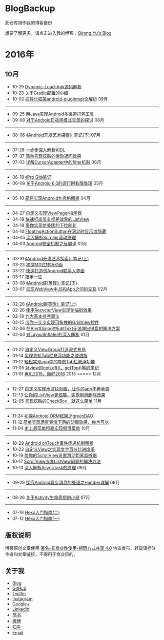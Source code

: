 # BlogBackup
此仓库用作我的博客备份

想要了解更多，请点击进入我的博客：[Qirong Yu's Blog](http://yuqirong.me)

2016年
======
10月
------------
* 10-29 [Dynamic-Load-Apk源码解析](/blob/master/blog/Dynamic-Load-Apk源码解析.md)
* 10-23 [关于Gradle配置的小结](/blob/master/blog/关于Gradle配置的小结.md)
* 10-02 [插件化框架android-pluginmgr全解析](/blob/master/blog/插件化框架android-pluginmgr全解析.md)
09月
------------
* 09-25 [用Java实现Android多渠道打包工具](/blob/master/blog/用Java实现Android多渠道打包工具.md)
* 09-08 [对于Android日夜间模式实现的探讨](/blob/master/blog/对于Android日夜间模式实现的探讨.md)
08月
------------
* 08-06 [《Android开发艺术探索》笔记(下)](/blob/master/blog/《Android开发艺术探索》笔记(下).md)
07月
------------
* 07-28 [一步步深入解析AIDL](/blob/master/blog/一步步深入解析AIDL.md)
* 07-07 [简单实现炫酷的滑动返回效果](/blob/master/blog/简单实现炫酷的滑动返回效果.md)
* 07-03 [详解CursorAdapter中的filter机制](/blob/master/blog/详解CursorAdapter中的filter机制.md)
06月
------------
* 06-18 [《Pro Git》笔记](/blob/master/blog/)
* 06-08 [关于Android 6.0的运行时权限处理](/blob/master/blog/)
05月
------------
* 05-10 [简易实现Android九宫格解锁]()
04月
------------
* 04-27 [自定义实现ViewPager指示器]()
* 04-19 [快速打造带有视差效果的ListView]()
* 04-18 [带你实现仿美团的下拉刷新]()
* 04-10 [FloatingActionButton在滚动时显示或隐藏]()
* 04-05 [深入解析Scroller滚动原理]()
* 04-03 [Android安全机制之反编译]()
03月
------------
* 03-31 [《Android开发艺术探索》笔记(上)]()
* 03-23 [初探MD式转场动画]()
* 03-22 [快速打造仿Android联系人界面]()
* 03-17 [夜半一忆]()
* 03-08 [《Android群英传》笔记(下)]()
* 03-07 [实现WebView中JS和App之间的交互]()
02月
------------
* 02-28 [《Android群英传》笔记(上)]()
* 02-26 [使用RecyclerView实现仿喵街效果]()
* 02-18 [九大基本排序算法]()
* 02-15 [带你一步步实现可拖拽的GridView控件]()
* 02-06 [在AlertDialog中EditText无法弹出键盘的解决方案]()
* 02-03 [对LayoutInflater的深入解析]()
01月
------------
* 01-22 [自定义ViewGroup打造流式布局]()
* 01-14 [实现导航Tab栏悬浮功能之改进版]()
* 01-12 [轻松实现app中的导航Tab栏悬浮功能]()
* 01-05 [对view的getLeft()、getTop()等的笔记]()
* 01-01 [再见2015，你好2016]()
2015
=====
12月
------------
* 12-27 [自定义实现水波纹动画，让你的app不再单调]()
* 12-13 [让你的ListView更炫酷，实现侧滑删除效果]()
* 12-05 [实现炫酷的CheckBox，就这么简单]()
11月
------------
* 11-24 [初探Android ORM框架之greenDAO]()
* 11-12 [简单实现满屏表情下落的动画效果，你也可以]()
* 11-04 [史上最简单粗暴实现侧滑菜单]()
10月
------------
* 10-29 [Android onTouch事件传递机制解析]()
* 10-23 [自定义View之实现文字百分比进度条]()
* 10-19 [给你的ScrollView设置滑动距离监听器]()
* 10-17 [ScrollView嵌套ListView问题的解决办法]()
* 10-13 [深入解析AsyncTask的原理]()
09月
------------
* 09-29 [探究Android异步消息的处理之Handler详解]()
08月
------------
* 08-26 [关于Activity生命周期的小结]()
07月
------------
* 07-18 [Hexo入门指南(二)]()
* 07-12 [Hexo入门指南(一)]()

## 版权说明
博客原创文章使用 [署名-非商业性使用-相同方式共享 4.0](https://creativecommons.org/licenses/by-nc-sa/4.0/) 协议发布，转载请标注作者和文章链接，不得用于商业目的。

## 关于我
* [Blog](http://yuqirong.me)
* [GitHub](https://github.com/yuqirong)
* [Twitter](https://twitter.com/yyyuqirong)
* [Instagram](http://instagram.com/yyyuqirong)
* [Google+](https://plus.google.com/116756215081118586533)
* [LinkedIn](https://cn.linkedin.com/in/yuqirong)
* [简书](http://www.jianshu.com/users/1291f6690ea0)
* [微博](http://weibo.com/yyyuqirong)
* [知乎](https://www.zhihu.com/people/yuqirong)
* [Email](<yqr271228943@gmail.com>)
